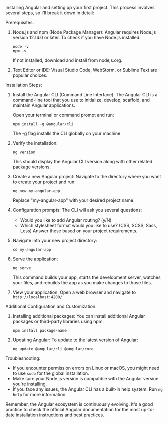 Installing Angular and setting up your first project. This process involves several steps, so I'll break it down in detail:

Prerequisites:

1. Node.js and npm (Node Package Manager):
   Angular requires Node.js version 12.14.0 or later. To check if you have Node.js installed:
   ```
   node -v
   npm -v
   ```
   If not installed, download and install from nodejs.org.

2. Text Editor or IDE:
   Visual Studio Code, WebStorm, or Sublime Text are popular choices.

Installation Steps:

1. Install the Angular CLI (Command Line Interface):
   The Angular CLI is a command-line tool that you use to initialize, develop, scaffold, and maintain Angular applications.

   Open your terminal or command prompt and run:
   ```
   npm install -g @angular/cli
   ```
   The -g flag installs the CLI globally on your machine.

2. Verify the installation:
   ```
   ng version
   ```
   This should display the Angular CLI version along with other related package versions.

3. Create a new Angular project:
   Navigate to the directory where you want to create your project and run:
   ```
   ng new my-angular-app
   ```
   Replace "my-angular-app" with your desired project name.

4. Configuration prompts:
   The CLI will ask you several questions:
   - Would you like to add Angular routing? (y/N)
   - Which stylesheet format would you like to use? (CSS, SCSS, Sass, Less)
   Answer these based on your project requirements.

5. Navigate into your new project directory:
   ```
   cd my-angular-app
   ```

6. Serve the application:
   ```
   ng serve
   ```
   This command builds your app, starts the development server, watches your files, and rebuilds the app as you make changes to those files.

7. View your application:
   Open a web browser and navigate to `http://localhost:4200/`

Additional Configuration and Customization:

1. Installing additional packages:
   You can install additional Angular packages or third-party libraries using npm:
   ```
   npm install package-name
   ```

2. Updating Angular:
   To update to the latest version of Angular:
   ```
   ng update @angular/cli @angular/core
   ```

Troubleshooting:

- If you encounter permission errors on Linux or macOS, you might need to use `sudo` for the global installation.
- Make sure your Node.js version is compatible with the Angular version you're installing.
- If you face any issues, the Angular CLI has a built-in help system. Run `ng help` for more information.

Remember, the Angular ecosystem is continuously evolving. It's a good practice to check the official Angular documentation for the most up-to-date installation instructions and best practices.
